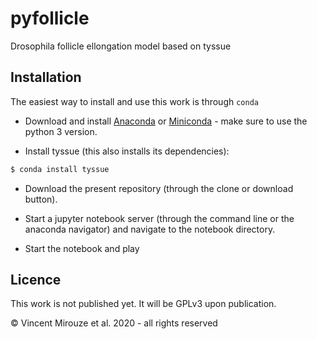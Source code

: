 # pyfollicle

Drosophila follicle ellongation model based on tyssue


## Installation

The easiest way to install and use this work is through `conda`

* Download and install [Anaconda](https://www.anaconda.com/distribution/#download-section) or [Miniconda](https://docs.conda.io/en/latest/miniconda.html) - make sure to use the python 3 version.

* Install tyssue (this also installs its dependencies):
```sh
$ conda install tyssue
```
* Download the present repository (through the clone or download button).

* Start a jupyter notebook server (through the command line or the anaconda navigator) and navigate to the notebook directory.

* Start the notebook and play


## Licence

This work is not published yet. It will be GPLv3 upon publication.

© Vincent Mirouze et al. 2020 - all rights reserved
